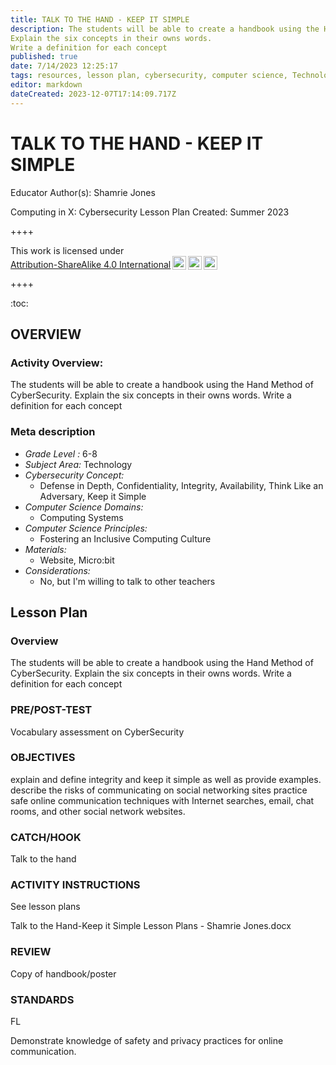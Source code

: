 ```yaml
---
title: TALK TO THE HAND - KEEP IT SIMPLE
description: The students will be able to create a handbook using the Hand Method of CyberSecurity.
Explain the six concepts in their owns words.
Write a definition for each concept
published: true
date: 7/14/2023 12:25:17
tags: resources, lesson plan, cybersecurity, computer science, Technology 
editor: markdown
dateCreated: 2023-12-07T17:14:09.717Z
---
```

# TALK TO THE HAND - KEEP IT SIMPLE


Educator Author(s): Shamrie Jones


Computing in X: Cybersecurity Lesson Plan 
Created: Summer 2023


++++
<p xmlns:cc="http://creativecommons.org/ns#" >This work is licensed under <a href="http://creativecommons.org/licenses/by-sa/4.0/?ref=chooser-v1" target="_blank" rel="license noopener noreferrer" style="display:inline-block;">Attribution-ShareAlike 4.0 International<img style="height:22px!important;margin-left:3px;vertical-align:text-bottom;" src="https://mirrors.creativecommons.org/presskit/icons/cc.svg?ref=chooser-v1"><img style="height:22px!important;margin-left:3px;vertical-align:text-bottom;" src="https://mirrors.creativecommons.org/presskit/icons/by.svg?ref=chooser-v1"><img style="height:22px!important;margin-left:3px;vertical-align:text-bottom;" src="https://mirrors.creativecommons.org/presskit/icons/sa.svg?ref=chooser-v1"></a></p>
++++


:toc:



## OVERVIEW


### Activity Overview:  
The students will be able to create a handbook using the Hand Method of CyberSecurity.
Explain the six concepts in their owns words.
Write a definition for each concept


### Meta description
+ *Grade Level :* 6-8 
+ *Subject Area:* Technology 
+ *Cybersecurity Concept:* 
   + Defense in Depth, Confidentiality, Integrity, Availability, Think Like an Adversary, Keep it Simple
+ *Computer Science Domains:*
   + Computing Systems
+ *Computer Science Principles:*
   + Fostering an Inclusive Computing Culture
+ *Materials:* 
   + Website, Micro:bit
+ *Considerations:*
   + No, but I'm willing to talk to other teachers


## Lesson Plan
### Overview
The students will be able to create a handbook using the Hand Method of CyberSecurity.
Explain the six concepts in their owns words.
Write a definition for each concept


### PRE/POST-TEST
Vocabulary assessment on CyberSecurity


### OBJECTIVES
explain and define integrity and keep it simple as well as provide examples.
describe the risks of communicating on social networking sites
practice safe online communication techniques with Internet searches, email, chat rooms, and other social network websites.


### CATCH/HOOK
Talk to the hand


### ACTIVITY INSTRUCTIONS
See lesson plans


Talk to the Hand-Keep it Simple Lesson Plans - Shamrie Jones.docx


### REVIEW
Copy of handbook/poster


### STANDARDS        


FL


Demonstrate knowledge of safety and privacy practices for online communication.